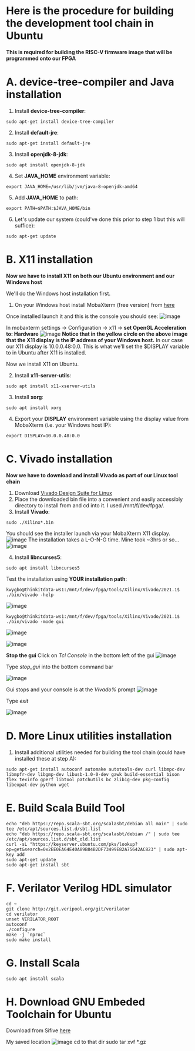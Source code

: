 # Here is the procedure for building the development tool chain in Ubuntu

__This is required for building the RISC-V firmware image that will be programmed onto our FPGA__

# A. device-tree-compiler and Java installation

1. Install **device-tree-compiler**:
```
sudo apt-get install device-tree-compiler
```
2. Install **default-jre**:
```
sudo apt-get install default-jre
```
3. Install **openjdk-8-jdk**:
```
sudo apt install openjdk-8-jdk
```
4. Set **JAVA_HOME** environment variable:
```
export JAVA_HOME=/usr/lib/jvm/java-8-openjdk-amd64
```
5. Add **JAVA_HOME** to path:
```
export PATH=$PATH:$JAVA_HOME/bin
```
6. Let's update our system (could've done this prior to step 1 but this will suffice):
```
sudo apt-get update
```
# B. X11 installation

__Now we have to install X11 on both our Ubuntu environment and our Windows host__

We'll do the Windows host installation first.

1. On your Windows host install MobaXterm (free version) from [here](https://mobaxterm.mobatek.net/download.html)

Once installed launch it and this is the console you should see:
![image](https://user-images.githubusercontent.com/8312541/132576783-59ea90e4-c32a-4f97-b6d8-6c94ceb5b498.png)

In mobaxterm settings -> Configuration -> x11 -> **set OpenGL Acceleration to: Hardware**
![image](https://user-images.githubusercontent.com/8312541/132580412-290d6166-2765-42c5-977d-0befb85084bd.png)
**Notice that in the yellow circle on the above image that the X11 display is the IP address of your Windows host.**
In our case our X11 display is 10.0.0.48:0.0.  This is what we'll set the $DISPLAY variable to in Ubuntu after X11 is installed.

Now we install X11 on Ubuntu.

2. Install **x11-server-utils**:
```
sudo apt install x11-xserver-utils
```
3. Install **xorg**:
```
sudo apt install xorg
```
4. Export your **DISPLAY** environment variable using the display value from MobaXterm (i.e. your Windows host IP):
```
export DISPLAY=10.0.0.48:0.0
```
# C. Vivado installation

__Now we have to download and install Vivado as part of our Linux tool chain__

1.  Download [Vivado Design Suite for Linux](https://www.xilinx.com/member/forms/download/xef.html?filename=Xilinx_Unified_2020.1_0602_1208_Lin64.bin)
2.  Place the downloaded bin file into a convenient and easily accessibly directory to install from and cd into it.  I used /mnt/f/dev/fpga/.
3.  Install **Vivado**:
```
sudo ./Xilinx*.bin
```
You should see the installer launch via your MobaXterm X11 display.
![image](https://user-images.githubusercontent.com/8312541/132583558-94566558-4130-4823-8eea-a22bc2551a31.png)
The installation takes a L-O-N-G time.  Mine took ~3hrs or so...
![image](https://user-images.githubusercontent.com/8312541/132583699-1089bfec-d2de-4d65-9d4e-d49b7b2ac7f0.png)

4.  Install **libncurses5**:
```
sudo apt install libncurses5
```
Test the installation using **YOUR installation path**:
```
kwygbo@thinkitdata-ws1:/mnt/f/dev/fpga/tools/Xilinx/Vivado/2021.1$ ./bin/vivado -help
```
![image](https://user-images.githubusercontent.com/8312541/132586135-1b67bf94-82c2-4204-8259-f1e24c0cc2a6.png)

```
kwygbo@thinkitdata-ws1:/mnt/f/dev/fpga/tools/Xilinx/Vivado/2021.1$ ./bin/vivado -mode gui
```
![image](https://user-images.githubusercontent.com/8312541/132586859-cb51761f-7152-4fea-aaf0-38745dc52f98.png)

![image](https://user-images.githubusercontent.com/8312541/132586994-58715d98-f88a-4626-aa48-c876607dc595.png)

**Stop the gui**
Click on *Tcl Console* in the bottom left of the gui
![image](https://user-images.githubusercontent.com/8312541/132587380-b7342ab7-f61f-412a-9156-19317c35e456.png)

Type *stop_gui* into the bottom command bar

![image](https://user-images.githubusercontent.com/8312541/132588118-96304dcd-759f-4f22-9695-b19212e2b69e.png)

Gui stops and your console is at the *Vivado%* prompt
![image](https://user-images.githubusercontent.com/8312541/132587711-1cc0e248-cbca-4f1b-88b3-a8aa75449e77.png)

Type *exit*

![image](https://user-images.githubusercontent.com/8312541/132587877-bf6a7602-f5ea-4910-9f54-a1bcefeecc57.png)

# D. More Linux utilities installation

1.  Install additional utilities needed for building the tool chain (could have installed these at step A):
```
sudo apt-get install autoconf automake autotools-dev curl libmpc-dev libmpfr-dev libgmp-dev libusb-1.0-0-dev gawk build-essential bison flex texinfo gperf libtool patchutils bc zlib1g-dev pkg-config libexpat-dev python wget
```

# E. Build Scala Build Tool
```
echo "deb https://repo.scala-sbt.org/scalasbt/debian all main" | sudo tee /etc/apt/sources.list.d/sbt.list
echo "deb https://repo.scala-sbt.org/scalasbt/debian /" | sudo tee /etc/apt/sources.list.d/sbt_old.list
curl -sL "https://keyserver.ubuntu.com/pks/lookup?op=get&search=0x2EE0EA64E40A89B84B2DF73499E82A75642AC823" | sudo apt-key add
sudo apt-get update
sudo apt-get install sbt
```
# F. Verilator Verilog HDL simulator
```
cd ~
git clone http://git.veripool.org/git/verilator
cd verilator
unset VERILATOR_ROOT
autoconf
./configure
make -j `nproc`
sudo make install
```
# G. Install Scala
```
sudo apt install scala
```
# H. Download GNU Embeded Toolchain for Ubuntu
Download from Sifive [here](https://www.sifive.com/software)

My saved location
![image](https://user-images.githubusercontent.com/8312541/132598305-f2a1eb67-8a9f-4bbe-b70e-111a4fd7d266.png)
cd to that dir
sudo tar xvf *.gz

